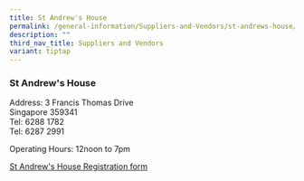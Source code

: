 ```yaml
---
title: St Andrew's House
permalink: /general-information/Suppliers-and-Vendors/st-andrews-house/
description: ""
third_nav_title: Suppliers and Vendors
variant: tiptap
---
```

<h3>St Andrew's House</h3>
<p>Address: 3 Francis Thomas Drive
<br>Singapore 359341
<br>Tel: 6288 1782
<br>Tel: 6287 2991</p>
<p>Operating Hours: 12noon to 7pm</p>
<p><a href="/files/SAH_Registration_Form_2024.pdf" rel="noopener noreferrer nofollow" target="_blank">St Andrew's House Registration form</a>
</p>